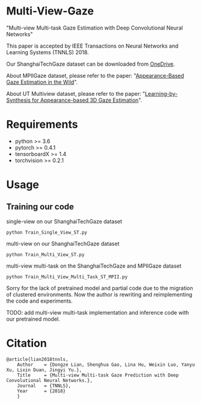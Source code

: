 # Multi-View-Gaze

"Multi-view Multi-task Gaze Estimation with Deep Convolutional Neural Networks"

This paper is accepted by IEEE Transactions on Neural Networks and Learning Systems (TNNLS) 2018.

Our ShanghaiTechGaze dataset can be downloaded from [OneDrive](https://yien01-my.sharepoint.com/:u:/g/personal/doubility_z0_tn/EaDL9AkP5QdLgsOpmDw06K0BZqF0smTHMNOiH3ZMEk3WoA?e=VaKWeg).

About MPIIGaze dataset, please refer to the paper: "[Appearance-Based Gaze Estimation in the Wild](https://arxiv.org/pdf/1504.02863.pdf)". 

About UT Multiview dataset, please refer to the paper: "[Learning-by-Synthesis for Appearance-based 3D Gaze Estimation](https://ieeexplore.ieee.org/stamp/stamp.jsp?tp=&arnumber=6909631)".

# Requirements
- python >= 3.6
- pytorch >= 0.4.1
- tensorboardX >= 1.4
- torchvision >= 0.2.1

# Usage
## Training our code

single-view on our ShanghaiTechGaze dataset 
```
python Train_Single_View_ST.py
```

multi-view on our ShanghaiTechGaze dataset 
```
python Train_Multi_View_ST.py
```

multi-view multi-task on the ShanghaiTechGaze and MPIIGaze dataset 
```
python Train_Multi_View_Multi_Task_ST_MPII.py
```
Sorry for the lack of pretrained model and partial code due to the migration of clustered environments.
Now the author is rewriting and reimplementing the code and experiments.

TODO: add multi-view multi-task implementation and inference code with our pretrained model.

# Citation

```
@article{lian2018tnnls,
    Author    = {Dongze Lian, Shenghua Gao, Lina Hu, Weixin Luo, Yanyu Xu, Lixin Duan, Jingyi Yu.},
    Title     = {Multi-view Multi-task Gaze Prediction with Deep Convolutional Neural Networks.},
    Journal   = {TNNLS},
    Year      = {2018}
    }
```
